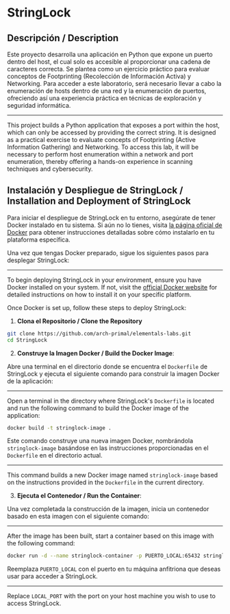 # StringLock

## Descripción / Description

Este proyecto desarrolla una aplicación en Python que expone un puerto dentro del host, el cual solo es accesible al proporcionar una cadena de caracteres correcta. Se plantea como un ejercicio práctico para evaluar conceptos de Footprinting (Recolección de Información Activa) y Networking. Para acceder a este laboratorio, será necesario llevar a cabo la enumeración de hosts dentro de una red y la enumeración de puertos, ofreciendo así una experiencia práctica en técnicas de exploración y seguridad informática.

---

This project builds a Python application that exposes a port within the host, which can only be accessed by providing the correct string. It is designed as a practical exercise to evaluate concepts of Footprinting (Active Information Gathering) and Networking. To access this lab, it will be necessary to perform host enumeration within a network and port enumeration, thereby offering a hands-on experience in scanning techniques and cybersecurity.


## Instalación y Despliegue de StringLock / Installation and Deployment of StringLock

Para iniciar el despliegue de StringLock en tu entorno, asegúrate de tener Docker instalado en tu sistema. Si aún no lo tienes, visita [la página oficial de Docker](https://docs.docker.com/get-docker/) para obtener instrucciones detalladas sobre cómo instalarlo en tu plataforma específica.

Una vez que tengas Docker preparado, sigue los siguientes pasos para desplegar StringLock:

---

To begin deploying StringLock in your environment, ensure you have Docker installed on your system. If not, visit the [official Docker website](https://docs.docker.com/get-docker/) for detailed instructions on how to install it on your specific platform.

Once Docker is set up, follow these steps to deploy StringLock:


1. **Clona el Repositorio / Clone the Repository**

```bash
git clone https://github.com/arch-primal/elementals-labs.git
cd StringLock
```

2. **Construye la Imagen Docker / Build the Docker Image**:

Abre una terminal en el directorio donde se encuentra el `Dockerfile` de StringLock y ejecuta el siguiente comando para construir la imagen Docker de la aplicación:

---

Open a terminal in the directory where StringLock's `Dockerfile` is located and run the following command to build the Docker image of the application:

```bash
docker build -t stringlock-image .
```

Este comando construye una nueva imagen Docker, nombrándola `stringlock-image` basándose en las instrucciones proporcionadas en el `Dockerfile` en el directorio actual.

---

This command builds a new Docker image named `stringlock-image` based on the instructions provided in the `Dockerfile` in the current directory.


3. **Ejecuta el Contenedor / Run the Container**:

Una vez completada la construcción de la imagen, inicia un contenedor basado en esta imagen con el siguiente comando:

---

After the image has been built, start a container based on this image with the following command:

```bash
docker run -d --name stringlock-container -p PUERTO_LOCAL:65432 stringlock-image
```

Reemplaza `PUERTO_LOCAL` con el puerto en tu máquina anfitriona que deseas usar para acceder a StringLock.

---

Replace `LOCAL_PORT` with the port on your host machine you wish to use to access StringLock.
